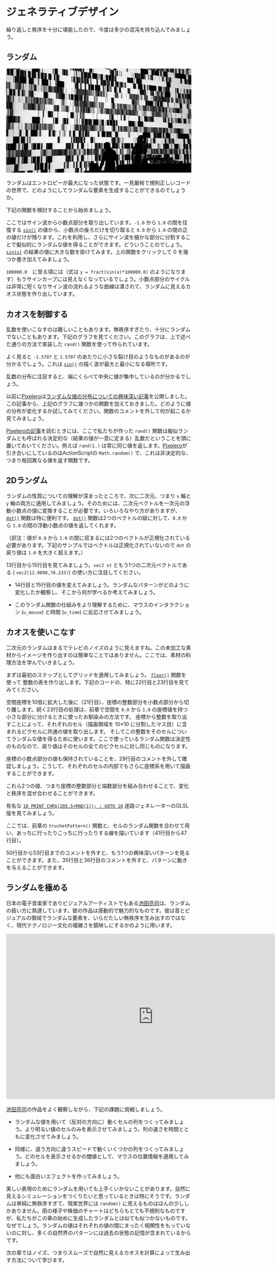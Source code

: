 # ジェネラティブデザイン

繰り返しと秩序を十分に堪能したので、今度は多少の混沌を持ち込んでみましょう。

## ランダム

[![Ryoji Ikeda - test pattern (2008) ](ryoji-ikeda.jpg) ](http://www.ryojiikeda.com/project/testpattern/#testpattern_live_set)

ランダムはエントロピーが最大になった状態です。一見厳格で規則正しいコードの世界で、どのようにしてランダムな要素を生成することができるのでしょうか。

下記の関数を検討することから始めましょう。

<div class="simpleFunction" data="y = fract(sin(x)*1.0);"></div>

ここではサイン波から小数点部分を取り出しています。```-1.0``` から ```1.0``` の間を往復する [```sin()```](../glossary/?search=sin) の値から、小数点の後ろだけを切り取ると ```0.0``` から ```1.0``` の間の正の値だけが残ります。これを利用し、さらにサイン波を細かな部分に分割することで擬似的にランダムな値を得ることができます。どういうことのでしょう。[```sin(x)```](../glossary/?search=sin) の結果の値に大きな数を掛けてみます。上の関数をクリックして 0 を幾つか書き加えてみましょう。

```100000.0```　に至る頃には（式は ```y = fract(sin(x)*100000.0)``` のようになります）もうサインカーブには見えなくなっているでしょう。小数点部分のサイクルは非常に短くなりサイン波の流れるような曲線は潰されて、ランダムに見えるカオス状態を作り出しています。

## カオスを制御する

乱数を使いこなすのは難しいこともあります。無秩序すぎたり、十分にランダムでないこともあります。下記のグラフを見てください。このグラフは、上で述べた通りの方法で実装した ```rand()``` 関数を使って作られています。

よく見ると ```-1.5707``` と ```1.5707``` のあたりに小さな裂け目のようなものがあるのが分かるでしょう。これは [```sin()```](../glossary/?search=sin) の描く波が最大と最小になる場所です。

乱数の分布に注目すると、端にくらべて中央に値が集中しているのが分かるでしょう。


<div class="simpleFunction" data="y = rand(x);
//y = rand(x)*rand(x);
//y = sqrt(rand(x));
//y = pow(rand(x),5.);"></div>

以前に[Pixelero](https://pixelero.wordpress.com)は[ランダムな値の分布についての興味深い記事](https://pixelero.wordpress.com/2008/04/24/various-functions-and-various-distributions-with-mathrandom/)を公開しました。この記事から、上記のグラフに幾つかの関数を加えておきました。どのように値の分布が変化するか試してみてください。関数のコメントを外して何が起こるか見てみましょう。

[Pixeleroの記事](https://pixelero.wordpress.com/2008/04/24/various-functions-and-various-distributions-with-mathrandom/)を読むときには、ここで私たちが作った ```rand()``` 関数は擬似ランダムとも呼ばれる決定的な（結果の値が一意に定まる）乱数だということを頭に置いておいてください。例えば ```rand(1.)``` は常に同じ値を返します。[Pixelero](https://pixelero.wordpress.com/2008/04/24/various-functions-and-various-distributions-with-mathrandom/)が引き合いにしているのはActionScriptの ```Math.random()``` で、これは非決定的な、つまり毎回異なる値を返す関数です。

## 2Dランダム

ランダムの性質についての理解が深まったところで、次に二次元、つまり ```x``` 軸と ```y``` 軸の両方に適用してみましょう。そのためには、二次元ベクトルを一次元の浮動小数点の値に変換することが必要です。いろいろなやり方がありますが、[```dot()```](../glossary/?search=dot) 関数は特に便利です。 [```dot()```](../glossary/?search=dot) 関数は2つのベクトルの組に対して、```0.0``` から ```1.0``` の間の浮動小数点の値を返してくれます。

（訳注：値が ```0.0``` から ```1.0``` の間に収まるには2つのベクトルが正規化されている必要があります。下記のサンプルではベクトルは正規化されていないので ```dot``` の戻り値は ```1.0``` を大きく超えます。）

<div class="codeAndCanvas" data="2d-random.frag"></div>

13行目から15行目を見てみましょう。```vec2 st``` ともう1つの二次元ベクトルである ( ```vec2(12.9898,78.233)```) の使い方に注目してください。

* 14行目と15行目の値を変えてみましょう。ランダムなパターンがどのように変化したか観察し、そこから何が学べるか考えてみましょう。

* このランダム関数の仕組みをより理解するために、マウスのインタラクション (```u_mouse```) と時間 (```u_time```) に反応させてみましょう。

## カオスを使いこなす

二次元のランダムはまるでテレビのノイズのように見えますね。この未加工な素材からイメージを作り出すのは簡単なことではありません。ここでは、素材の料理方法を学んでいきましょう。

まずは最初のステップとしてグリッドを適用してみましょう。 [```floor()```](../glossary/?search=floor) 関数を使って 整数の表を作り出します。下記のコードの、特に22行目と23行目を見てみてください。

<div class="codeAndCanvas" data="2d-random-mosaic.frag"></div>

空間座標を10倍に拡大した後に（21行目）、座標の整数部分を小数点部分から切り離します。続く23行目の処理は、前章で空間を ```0.0``` から ```1.0``` の座標値を持つ小さな部分に分けるときに使ったお馴染みの方法です。
座標から整数を取り出すことによって、それぞれのセル（描画領域を 10×10 に分割したマス目）に含まれるピクセルに共通の値を取り出します。
そしてこの整数をそのセルについてランダムな値を得るために使います。ここで使っているランダム関数は決定性のものなので、戻り値はそのセルの全てのピクセルに対し同じものになります。

座標の小数点部分の値も保持されていることを、29行目のコメントを外して確認しましょう。こうして、それぞれのセルの内部でもさらに座標系を用いて描画することができます。

これら2つの値、つまり座標の整数部分と端数部分を組み合わせることで、変化と秩序を混ぜ合わせることができます。

有名な [```10 PRINT CHR$(205.5+RND(1)); : GOTO 10```](https://www.google.com/search?q=10+PRINT+CHR%24%28205.5%2BRND%281%29%29%3B+%3A+GOTO+10) 迷路ジェネレーターのGLSL版を見てみましょう。

<div class="codeAndCanvas" data="2d-random-truchet.frag"></div>

ここでは、前章の ```truchetPattern()``` 関数と、セルのランダム関数を合わせて用い、あっちに行ったりこっちに行ったりする線を描いています（41行目から47行目）。

50行目から53行目までのコメントを外すと、もう1つの興味深いパターンを見ることができます。また、35行目と36行目のコメントを外すと、パターンに動きを与えることができます。

## ランダムを極める

日本の電子音楽家でありビジュアルアーティストでもある[池田亮司](http://www.ryojiikeda.com/)は、ランダムの扱い方に熟達しています。彼の作品は感動的で魅力的なものです。彼は音とビジュアルの領域でランダムな要素を、いらだたしい無秩序を生み出すのではなく、現代テクノロジー文化の複雑さを鏡映しにするかのように用います。

<iframe src="https://player.vimeo.com/video/76813693?title=0&byline=0&portrait=0" width="800" height="450" frameborder="0" webkitallowfullscreen mozallowfullscreen allowfullscreen></iframe>

[池田亮司](http://www.ryojiikeda.com/)の作品をよく観察しながら、下記の課題に挑戦しましょう。

* ランダムな値を用いて（反対の方向に）動くセルの列をつくってみましょう。より明るい値のセルのみを表示させてみましょう。列の速さを時間とともに変化させてみましょう。

<a href="../edit.html#10/ikeda-00.frag"><canvas id="custom" class="canvas" data-fragment-url="ikeda-00.frag"  width="520px" height="200px"></canvas></a>

* 同様に、違う方向に違うスピードで動くいくつかの列をつくってみましょう。どのセルを表示させるかの閾値として、マウスの位置情報を適用してみましょう。

<a href="../edit.html#10/ikeda-03.frag"><canvas id="custom" class="canvas" data-fragment-url="ikeda-03.frag"  width="520px" height="200px"></canvas></a>

* 他にも面白いエフェクトを作ってみましょう。

<a href="../edit.html#10/ikeda-04.frag"><canvas id="custom" class="canvas" data-fragment-url="ikeda-04.frag"  width="520px" height="200px"></canvas></a>

美しい表現のためにランダムを用いても上手くいかないことがあります。自然に見えるシミュレーションをつくりたいと思っているときは特にそうです。ランダムは単純に無秩序すぎて、現実世界には ```random()``` に見えるものはほんの少ししかありません。雨の様子や株価のチャートはどちらもとても不規則なものですが、私たちがこの章の始めに生成したランダムとは似ても似つかないものです。なぜでしょう。ランダムの値はそれぞれの値の間にまったく相関性をもっていないのに対し、多くの自然界のパターンには過去の状態の記憶が含まれているからです。

次の章ではノイズ、つまりスムーズで自然に見えるカオスを計算によって生み出す方法について学びます。
